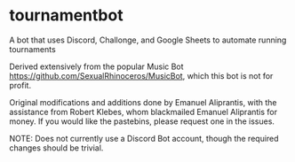 # tournamentbot
A bot that uses Discord, Challonge, and Google Sheets to automate running tournaments

Derived extensively from the popular Music Bot https://github.com/SexualRhinoceros/MusicBot, which this bot is not for profit.

Original modifications and additions done by Emanuel Aliprantis, with the assistance from Robert Klebes, whom blackmailed Emanuel Aliprantis for money.  If you would like the pastebins, please request one in the issues.

NOTE: Does not currently use a Discord Bot account, though the required changes should be trivial.
